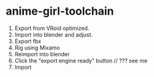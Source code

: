 # anime-girl-toolchain


1. Export from VRoid optimized.
2. Import into blender and adjust.
3. Export fbx
4. Rig using Mixamo
5. Reimport into blender
6. Click the "export engine ready" button // ??? see me
7. Import
